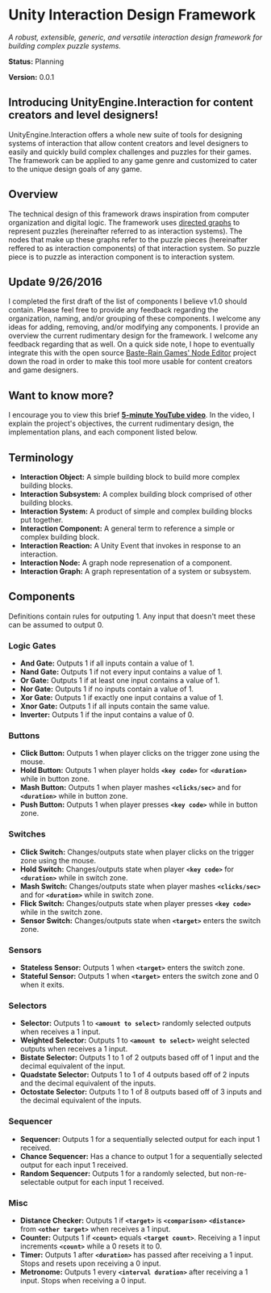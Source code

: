 # Unity Interaction Design Framework
*A robust, extensible, generic, and versatile interaction design framework for building complex puzzle systems.*

**Status:** Planning

**Version:** 0.0.1

## Introducing UnityEngine.Interaction for content creators and level designers!
UnityEngine.Interaction offers a whole new suite of tools for designing systems of interaction that allow content creators and level designers to easily and quickly build complex challenges and puzzles for their games. The framework can be applied to any game genre and customized to cater to the unique design goals of any game.

## Overview
The technical design of this framework draws inspiration from computer organization and digital logic. The framework uses [directed graphs](https://en.wikipedia.org/wiki/Directed_graph) to represent puzzles (hereinafter referred to as interaction systems). The nodes that make up these graphs refer to the puzzle pieces (hereinafter reffered to as interaction components) of that interaction system. So puzzle piece is to puzzle as interaction component is to interaction system.

## Update 9/26/2016
I completed the first draft of the list of components I believe v1.0 should contain. Please feel free to provide any feedback regarding the organization, naming, and/or grouping of these components. I welcome any ideas for adding, removing, and/or modifying any components. I provide an overview the current rudimentary design for the framework. I welcome any feedback regarding that as well. On a quick side note, I hope to eventually integrate this with the open source [Baste-Rain Games' Node Editor](https://github.com/Baste-RainGames/Node_Editor) project down the road in order to make this tool more usable for content creators and game designers.

## Want to know more?
I encourage you to view this brief **[5-minute YouTube video](https://www.youtube.com/channel/UCkxtr--pUXOrsC4jbMNa3QA)**. In the video, I explain the project's objectives, the current rudimentary design, the implementation plans, and each component listed below.

## Terminology
* **Interaction Object:** A simple building block to build more complex building blocks.
* **Interaction Subsystem:** A complex building block comprised of other building blocks.
* **Interaction System:** A product of simple and complex building blocks put together.
* **Interaction Component:** A general term to reference a simple or complex building block.
* **Interaction Reaction:** A Unity Event that invokes in response to an interaction.
* **Interaction Node:** A graph node represenation of a component.
* **Interaction Graph:** A graph representation of a system or subsystem.

## Components
Definitions contain rules for outputing 1. Any input that doesn't meet these can be assumed to output 0.

### Logic Gates

* **And Gate:** Outputs 1 if all inputs contain a value of 1.
* **Nand Gate:** Outputs 1 if not every input contains a value of 1.
* **Or Gate:** Outputs 1 if at least one input contains a value of 1.
* **Nor Gate:** Outputs 1 if no inputs contain a value of 1.
* **Xor Gate:** Outputs 1 if exactly one input contains a value of 1.
* **Xnor Gate:** Outputs 1 if all inputs contain the same value.
* **Inverter:** Outputs 1 if the input contains a value of 0.

### Buttons
* **Click Button:** Outputs 1 when player clicks on the trigger zone using the mouse.
* **Hold Button:** Outputs 1 when player holds **`<key code>`** for **`<duration>`** while in button zone.
* **Mash Button:** Outputs 1 when player mashes **`<clicks/sec>`** and for **`<duration>`** while in button zone.
* **Push Button:** Outputs 1 when player presses **`<key code>`** while in button zone.

### Switches
* **Click Switch:** Changes/outputs state when player clicks on the trigger zone using the mouse.
* **Hold Switch:** Changes/outputs state when player **`<key code>`** for **`<duration>`** while in switch zone. 
* **Mash Switch:** Changes/outputs state when player mashes **`<clicks/sec>`** and for **`<duration>`** while in switch zone.
* **Flick Switch:** Changes/outputs state when player presses **`<key code>`** while in the switch zone.
* **Sensor Switch:** Changes/outputs state when **`<target>`** enters the switch zone.

### Sensors
* **Stateless Sensor:** Outputs 1 when **`<target>`** enters the switch zone.
* **Stateful Sensor:** Outputs 1 when **`<target>`** enters the switch zone and 0 when it exits.

### Selectors
* **Selector:** Outputs 1 to **`<amount to select>`** randomly selected outputs when receives a 1 input.
* **Weighted Selector:** Outputs 1 to **`<amount to select>`** weight selected outputs when receives a 1 input.
* **Bistate Selector:** Outputs 1 to 1 of 2 outputs based off of 1 input and the decimal equivalent of the input.
* **Quadstate Selector:** Outputs 1 to 1 of 4 outputs based off of 2 inputs and the decimal equivalent of the inputs.
* **Octostate Selector:** Outputs 1 to 1 of 8 outputs based off of 3 inputs and the decimal equivalent of the inputs.

### Sequencer
* **Sequencer:** Outputs 1 for a sequentially selected output for each input 1 received.
* **Chance Sequencer:** Has a chance to output 1 for a sequentially selected output for each input 1 received.
* **Random Sequencer:** Outputs 1 for a randomly selected, but non-re-selectable output for each input 1 received.

### Misc
* **Distance Checker:** Outputs 1 if **`<target>`** is **`<comparison>`** **`<distance>`** from **`<other target>`** when receives a 1 input.
* **Counter:** Outputs 1 if **`<count>`** equals **`<target count>`**. Receiving a 1 input increments **`<count>`** while a 0 resets it to 0.
* **Timer:** Outputs 1 after **`<duration>`** has passed after receiving a 1 input. Stops and resets upon receiving a 0 input.
* **Metronome:** Outputs 1 every **`<interval duration>`** after receiving a 1 input. Stops when receiving a 0 input.
